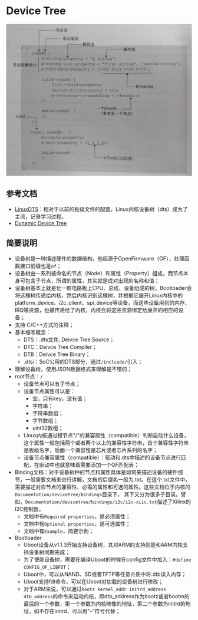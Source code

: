 # Device Tree

![images/dts_full_screen.jpg](images/dts_full_screen.jpg)

## 参考文档

* [LinuxDTS](https://github.com/ZengjfOS/LinuxDTS)：相对于以前的板级文件的配置，Linux内核设备树（dts）成为了主流，记录学习过程。
* [Dynamic Device Tree](https://github.com/ZengjfOS/RaspberryPi/blob/master/docs/0012_Dynamic_Device_Tree.md)

## 简要说明

* 设备树是一种描述硬件的数据结构，他起源于OpenFirmware（OF），处理函数接口前缀也是`of`；
* 设备树由一系列被命名的节点（Node）和属性（Property）组成，而节点本身可包含子节点，所谓的属性，其实就是成对出现的名称和值；
* 设备树基本上就是化一颗电路板上CPU、总线、设备组成的树，Bootloader会将这棵树传递给内核，然后内核识别这棵树，并根据它展开Linux内核中的platform_device、i2c_client、spi_device等设备，而这些设备用到的内存、IRQ等资源，也被传递给了内核，内核会将这些资源绑定给展开的相应的设备；
* 支持 C/C++方式的注释；
* 基本缩写概念：
  * DTS：.dts文件, Deivce Tree Source；
  * DTC：Deivce Tree Compiler；
  * DTB：Deivce Tree Binary；
  * .dtsi：SoC公用的DTS部分，通过`/inclcude/`引入；
* 理解设备树，使用JSON数据格式来理解是不错的；
* root节点：`/`
  * 设备节点可以有子节点；
  * 设备节点属性可以是：
    * 空，只有key，没有值；
    * 字符串；
    * 字符串数组；
    * 字节数组；
    * uint32数组；
  * Linux内核通过根节点"/"的兼容属性（compatible）判断启动什么设备，这个属性一般包括两个或者两个以上的兼容性字符串，首个兼容性字符串是板级名字，后面一个兼容性是芯片或者芯片系列的名字；
  * 设备节点兼容属性（compatible）：驱动和.dts中描述的设备节点进行匹配，在驱动中也就意味着需要添加一个OF匹配表；
* Binding文档：对于设备树种的节点和属性具体是如何来描述设备的硬件细节，一般需要文档来进行讲解，文档的后缀名一般为.txt。在这个.txt文件中，需要描述对应节点的兼容性、必需的属性和可选的属性。这些文档位于内核的`Documentation/devicetree/bindings`目录下， 其下又分为很多子目录。譬如，`Documentation/devicetree/bindings/i2c/i2c-xiic.txt`描述了Xilinx的I2C控制器。
  * 文档中有`Required properties`，是必须属性；
  * 文档中有`Optional properties`，是可选属性；
  * 文档中有`Example`，简要示例；
* Bootloader
  * Uboot设备从v1.1.3开始支持设备树，其对ARM的支持则是和ARM内核支持设备树同期完成；
  * 为了使能设备树，需要在编译Uboot的时候在config文件中加入：`#define CONFIG_OF_LIBFDT`；
  * Uboot中，可以从NAND、SD或者TFTP等任意介质中将.dtb读入内存；
  * Uboot支持fdt命令，可以在Uboot对加载的设备树进行修改；
  * 对于ARM来说，可以通过`bootz kernel_addr initrd_address dtb_address`的命令来启动内核，即dtb_address作为bootz或者bootm的最后的一个参数，第一个参数为内核映像的地址，第二个参数为initrd的地址，如不存在initrd，可以用"-"符号代替；
